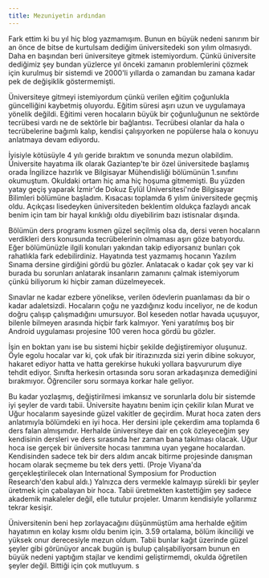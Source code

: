 ```yaml
---
title: Mezuniyetin ardından
---
```


Fark ettim ki bu yıl hiç blog yazmamışım. Bunun en büyük nedeni sanırım bir an önce de bitse de kurtulsam dediğim üniversitedeki son yılım olmasıydı. Daha en başından beri üniversiteye gitmek istemiyordum. Çünkü üniversite dediğimiz şey bundan yüzlerce yıl önceki zamanın problemlerini çözmek için kurulmuş bir sistemdi ve 2000'li yıllarda o zamandan bu zamana kadar pek de değişiklik göstermemişti.

Üniversiteye gitmeyi istemiyordum çünkü verilen eğitim çoğunlukla güncelliğini kaybetmiş oluyordu. Eğitim süresi aşırı uzun ve uygulamaya yönelik değildi. Eğitimi veren hocaların büyük bir çoğunluğunun ne sektörde tecrübesi vardı ne de sektörle bir bağlantısı. Tecrübesi olanlar da hala o tecrübelerine bağımlı kalıp, kendisi çalışıyorken ne popülerse hala o konuyu anlatmaya devam ediyordu.

İyisiyle kötüsüyle 4 yılı geride bıraktım ve sonunda mezun olabildim. Üniversite hayatıma ilk olarak Gaziantep'te bir özel üniversitede başlamış orada İngilizce hazırlık ve Bilgisayar Mühendisliği bölümünün 1.sınıfını okumuştum. Okuldaki ortam hiç ama hiç hoşuma gitmemişti. Bu yüzden yatay geçiş yaparak İzmir'de Dokuz Eylül Üniversitesi'nde Bilgisayar Bilimleri bölümüne başladım. Kısacası toplamda 6 yılım üniversitede geçmiş oldu. Açıkçası lisedeyken üniversiteden beklentim oldukça fazlaydı ancak benim için tam bir hayal kırıklığı oldu diyebilirim bazı istisnalar dışında.

Bölümün ders programı kısmen güzel seçilmiş olsa da, dersi veren hocaların verdikleri ders konusunda tecrübelerinin olmaması aşırı göze batıyordu. Eğer bölümünüzle ilgili konuları yakından takip ediyorsanız bunları çok rahatlıkla fark edebilirdiniz. Hayatında test yazmamış hocanın Yazılım Sınama dersine girdiğini gördü bu gözler. Anlatacak o kadar çok şey var ki burada bu sorunları anlatarak insanların zamanını çalmak istemiyorum çünkü biliyorum ki hiçbir zaman düzelmeyecek.

Sınavlar ne kadar ezbere yönelikse, verilen ödevlerin puanlaması da bir o kadar adaletsizdi. Hocaların çoğu ne yazdığınız kodu inceliyor, ne de kodun doğru çalışıp çalışmadığını umursuyor. Bol keseden notlar havada uçuşuyor, bilenle bilmeyen arasında hiçbir fark kalmıyor. Yeni yaratılmış boş bir Android uygulaması projesine 100 veren hoca gördü bu gözler.

İşin en boktan yanı ise bu sistemi hiçbir şekilde değiştiremiyor oluşunuz. Öyle egolu hocalar var ki, çok ufak bir itirazınızda sizi yerin dibine sokuyor, hakaret ediyor hatta ve hatta gerekirse hukuki yollara başvururum diye tehdit ediyor. Sınıfta herkesin ortasında soru soran arkadaşınıza demediğini bırakmıyor. Öğrenciler soru sormaya korkar hale geliyor.

Bu kadar yozlaşmış, değiştirilmesi imkansız ve sorunlarla dolu bir sistemde iyi şeyler de vardı tabii. Üniversite hayatını benim için çekilir kılan Murat ve Uğur hocalarım sayesinde güzel vakitler de geçirdim. Murat hoca zaten ders anlatımıyla bölümdeki en iyi hoca. Her dersini iple çekerdim ama toplamda 6 ders falan almışımdır. Herhalde üniversiteye dair en çok özleyeceğim şey kendisinin dersleri ve ders sırasında her zaman bana takılması olacak. Uğur hoca ise gerçek bir üniversite hocası tanımına uyan yegane hocalardan. Kendisinden sadece tek bir ders aldım ancak bitirme projesinde danışman hocam olarak seçmeme bu tek ders yetti. (Proje Viyana'da gerçekleştirilecek olan International Symposium for Production Research'den kabul aldı.) Yalnızca ders vermekle kalmayıp sürekli bir şeyler üretmek için çabalayan bir hoca. Tabii üretmekten kastettiğim şey sadece akademik makaleler değil, elle tutulur projeler. Umarım kendisiyle yollarımız tekrar kesişir.

Üniversitenin beni hep zorlayacağını düşünmüştüm ama herhalde eğitim hayatımın en kolay kısmı oldu benim için. 3.59 ortalama, bölüm ikinciliği ve yüksek onur derecesiyle mezun oldum. Tabii bunlar kağıt üzerinde güzel şeyler gibi görünüyor ancak bugün iş bulup çalışabiliyorsam bunun en büyük nedeni yaptığım stajlar ve kendimi geliştirmemdi, okulda öğretilen şeyler değil. Bittiği için çok mutluyum.
s
